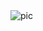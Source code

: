 <!DOCTYPE html>
<html lang="en">
<head>
    <meta charset="UTF-8">
    <meta name="viewport" content="width=device-width, initial-scale=1.0">
    <title>Document</title>
</head>
<body>
    
<img src="Untitled.jpg" alt="pic" usemap="#mymap">
    <map name="my map">
    <area shape="rect" coords="84,58,223,161"
    href="https://mail.google.com/"
    target="_blank">
    <area shape="rect" coords="333,46,488,193"
    href="https://www.facebook.com/"
    target="_blank">
</map>
</body>
</html>
